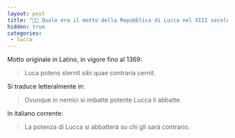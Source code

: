```yaml
---
layout: post
title: "🧑‍🏫 Quale era il motto della Repubblica di Lucca nel XIII secolo?"
hidden: true
categories:
 - lucca
---
```


Motto originale in Latino, in vigore fino al 1369:

<!-- more -->

> Luca potens sternit sibi quae contraria cernit.

Si traduce letteralmente in:

> Ovunque in nemici si imbatte potente Lucca li abbatte.

In italiano corrente:

> La potenza di Lucca si abbatterà su chi gli sarà contrario.
